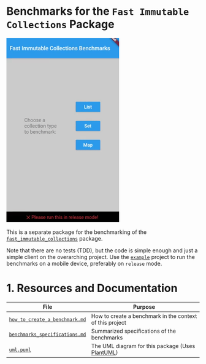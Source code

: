 # Benchmarks for the `Fast Immutable Collections` Package

[![GIF][gif]][example]

This is a separate package for the benchmarking of the [`fast_immutable_collections`][fast_immutable_collections] package.

Note that there are no tests (TDD), but the code is simple enough and just a simple client on the overarching project. Use the [`example`][example] project to run the benchmarks on a mobile device, preferably on `release` mode.


[example]: example/
[gif]: assets/demo.gif
[fast_immutable_collections]: ../

# 1. Resources and Documentation

| File                                                        | Purpose                                                       |
| ----------------------------------------------------------- | ------------------------------------------------------------- |
| [`how_to_create_a_benchmark.md`][how_to_create_a_benchmark] | How to create a benchmark in the context of this project      |
| [`benchmarks_specifications.md`][benchmarks_specifications] | Summarized specifications of the benchmarks                   |
| [`uml.puml`][uml]                                           | The UML diagram for this package (Uses [PlantUML][plant_uml]) |


[benchmarks_specifications]: docs/benchmarks_specifications.md
[example]: example/
[how_to_create_a_benchmark]: docs/how_to_create_a_benchmark.md
[plant_uml]: https://plantuml.com/
[uml]: docs/uml.puml